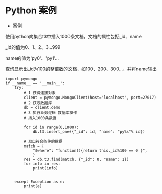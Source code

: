 # Python 案例
- 案例

使用python向集合t3中插入1000条文档，文档的属性包括_id、name

_id的值为0、1、2、3...999
    
name的值为'py0'、'py1'...

查询显示出_id为100的整倍数的文档，如100、200、300...，并将name输出
    
```
import pymongo
if __name__ == '__main__':
    try:
        # 1 获得连接对象
        client = pymongo.MongoClient(host="localhost", port=27017)
        # 2 获取数据库
        db = client.demo
        # 3 执行业务逻辑 数据库操作
        # 插入1000条数据

        for id in range(0,1000):
            db.t3.insert_one({"_id": id, "name": "py%s"% id})

        # 取出符合条件的数据
        match = {
            "$where": "function(){return this._id%100 == 0 }",
            }
        res = db.t3.find(match, {"_id": 0, "name": 1})
        for info in res:
            print(info)


    except Exception as e:
        print(e)
```
